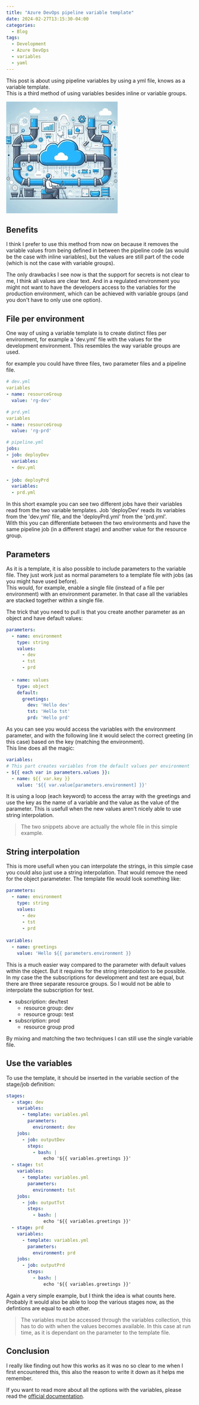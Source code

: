 ```yaml
---
title: "Azure DevOps pipeline variable template"
date: 2024-02-27T13:15:30-04:00
categories:
  - Blog
tags:
  - Development
  - Azure DevOps
  - variables
  - yaml
---
```

This post is about using pipeline variables by using a yml file, knows as a variable template.  
This is a third method of using variables besides inline or variable groups.

![image of a pipeline](/assets/images/_f9f4e05c-e2cf-489e-995d-cf8abecb17a8.jpeg)

## Benefits

I think I prefer to use this method from now on because it removes the variable values from being defined in between the pipeline code (as would be the case with inline variables), but the values are still part of the code (which is not the case with variable groups).

The only drawbacks I see now is that the support for secrets is not clear to me, I think all values are clear text. And in a regulated environment you might not want to have the developers access to the variables for the production environment, which can be achieved with variable groups (and you don't have to only use one option).

## File per environment

One way of using a variable template is to create distinct files per environment, for example a 'dev.yml' file with the values for the development environment. This resembles the way variable groups are used.

for example you could have three files, two parameter files and a pipeline file.

```yaml
# dev.yml
variables
- name: resourceGroup
  value: 'rg-dev'
```

```yaml
# prd.yml
variables
- name: resourceGroup
  value: 'rg-prd'
```

```yaml
# pipeline.yml
jobs:
- job: deployDev
  variables:
  - dev.yml

- job: deployPrd
  variables:
  - prd.yml
```

In this short example you can see two different jobs have their variables read from the two variable templates. Job 'deployDev' reads its variables from the 'dev.yml' file, and the 'deployPrd.yml' from the 'prd.yml'.  
With this you can differentiate between the two environments and have the same pipeline job (in a different stage) and another value for the resource group.

## Parameters

As it is a template, it is also possible to include parameters to the variable file. They just work just as normal parameters to a template file with jobs (as you might have used before).  
This would, for example, enable a single file (instead of a file per environment) with an environment parameter. In that case all the variables are stacked together within a single file.

The trick that you need to pull is that you create another parameter as an object and have default values:

```yaml
parameters:
  - name: environment
    type: string
    values:
      - dev
      - tst
      - prd

  - name: values
    type: object
    default:
      greetings:
        dev: 'Hello dev'
        tst: 'Hello tst'
        prd: 'Hello prd'
```

As you can see you would access the variables with the environment parameter, and with the following line it would select the correct greeting (in this case) based on the key (matching the environment).  
This line does all the magic:

```yaml
variables:
# This part creates variables from the default values per environment
- ${{ each var in parameters.values }}:
  - name: ${{ var.key }}
    value: '${{ var.value[parameters.environment] }}'
```

It is using a loop (each keyword) to access the array with the greetings and use the key as the name of a variable and the value as the value of the parameter. This is usefull when the new values aren't nicely able to use string interpolation.  

> The two snippets above are actually the whole file in this simple example.

## String interpolation

This is more usefull when you can interpolate the strings, in this simple case you could also just use a string interpolation. That would remove the need for the object parameteter. The template file would look something like:

```yaml
parameters:
  - name: environment
    type: string
    values:
      - dev
      - tst
      - prd

variables:
  - name: greetings
    value: 'Hello ${{ parameters.environment }}

```

This is a much easier way compared to the parameter with default values within the object. But it requires for the string interpolation to be possible.  
In my case the the subscriptions for development and test are equal, but there are three separate resource groups. So I would not be able to interpolate the subscription for test.

- subscription: dev/test
  - resource group: dev
  - resource group: test
- subscription: prod
  - resource group prod

By mixing and matching the two techniques I can still use the single variable file.

## Use the variables

To use the template, it should be inserted in the variable section of the stage/job definition:

```yaml
stages:
  - stage: dev
    variables:
      - template: variables.yml
        parameters:
          environment: dev
    jobs:
      - job: outputDev
        steps:
          - bash: |
              echo '${{ variables.greetings }}'
  - stage: tst
    variables:
      - template: variables.yml
        parameters:
          environment: tst
    jobs:
      - job: outputTst
        steps:
          - bash: |
              echo '${{ variables.greetings }}'
  - stage: prd
    variables:
      - template: variables.yml
        parameters:
          environment: prd
    jobs:
      - job: outputPrd
        steps:
          - bash: |
              echo '${{ variables.greetings }}'
```

Again a very simple example, but I think the idea is what counts here. Probably it would also be able to loop the various stages now, as the defintions are equal to each other.

> The variables must be accessed through the variables collection, this has to do with when the values becomes available. In this case at run time, as it is dependant on the parameter to the template file.

## Conclusion

I really like finding out how this works as it was no so clear to me when I first encountered this, this also the reason to write it down as it helps me remember.

If you want to read more about all the options with the variables, please read the [official documentation][vars].

[vars]: https://learn.microsoft.com/en-us/azure/devops/pipelines/process/variables?view=azure-devops&tabs=yaml%2Cbatch#list-variables
